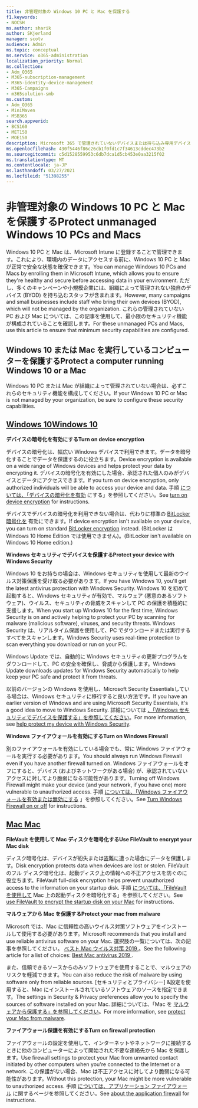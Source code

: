 ```yaml
---
title: 非管理対象の Windows 10 PC と Mac を保護する
f1.keywords:
- NOCSH
ms.author: sharik
author: SKjerland
manager: scotv
audience: Admin
ms.topic: conceptual
ms.service: o365-administration
localization_priority: Normal
ms.collection:
- Adm_O365
- M365-subscription-management
- M365-identity-device-management
- M365-Campaigns
- m365solution-smb
ms.custom:
- Adm_O365
- MiniMaven
- MSB365
search.appverid:
- BCS160
- MET150
- MOE150
description: Microsoft 365 で管理されていないデバイスまたは持ち込み専用デバイス (BYOD) を保護します。
ms.openlocfilehash: 430f5446f86c26cb1f0fd1c7f34613cddec473b2
ms.sourcegitcommit: c5d1528559953c6db7dca1d5cb453e0aa3215f02
ms.translationtype: MT
ms.contentlocale: ja-JP
ms.lasthandoff: 03/27/2021
ms.locfileid: "51398255"
---
```

# <a name="protect-unmanaged-windows-10-pcs-and-macs"></a><span data-ttu-id="b2b6d-103">非管理対象の Windows 10 PC と Mac を保護する</span><span class="sxs-lookup"><span data-stu-id="b2b6d-103">Protect unmanaged Windows 10 PCs and Macs</span></span>

<span data-ttu-id="b2b6d-104">Windows 10 PC と Mac は、Microsoft Intune に登録することで管理できます。これにより、環境内のデータにアクセスする前に、Windows 10 PC と Mac が正常で安全な状態を確保できます。</span><span class="sxs-lookup"><span data-stu-id="b2b6d-104">You can manage Windows 10 PCs and Macs by enrolling them in Microsoft Intune, which allows you to ensure they're healthy and secure before accessing data in your environment.</span></span> <span data-ttu-id="b2b6d-105">ただし、多くのキャンペーンや小規模企業には、組織によって管理されない独自のデバイス (BYOD) を持ち込むスタッフが含まれます。</span><span class="sxs-lookup"><span data-stu-id="b2b6d-105">However, many campaigns and small businesses include staff who bring their own devices (BYOD), which will not be managed by the organization.</span></span> <span data-ttu-id="b2b6d-106">これらの管理されていない PC および Mac については、この記事を使用して、最小限のセキュリティ機能が構成されていることを確認します。</span><span class="sxs-lookup"><span data-stu-id="b2b6d-106">For these unmanaged PCs and Macs, use this article to ensure that minimum security capabilities are configured.</span></span>

<!--A Windows 10 PC is considered managed after you have completed the following two steps:

1. You (or the admin) set up device and data protection policies in the [setup  wizard](../business/set-up.md).

2. You have [connected your computer to Azure Active Directory](../business/set-up-windows-devices.md) and use your Microsoft 365 username and password to sign in.
3. --> 

## <a name="protect-a-computer-running-windows-10-or-a-mac"></a><span data-ttu-id="b2b6d-107">Windows 10 または Mac を実行しているコンピューターを保護する</span><span class="sxs-lookup"><span data-stu-id="b2b6d-107">Protect a computer running Windows 10 or a Mac</span></span>

<!--If you have a PC that is running Windows 10 that is not connected to Microsoft 365, or a Mac, the Microsoft 365 protections do not apply to it, but here are some things you can do to keep your data secure on these devices as well:
-->
<span data-ttu-id="b2b6d-108">Windows 10 PC または Mac が組織によって管理されていない場合は、必ずこれらのセキュリティ機能を構成してください。</span><span class="sxs-lookup"><span data-stu-id="b2b6d-108">If your Windows 10 PC or Mac is not managed by your organization, be sure to configure these security capabilities.</span></span>

## <a name="windows-10"></a>[<span data-ttu-id="b2b6d-109">Windows 10</span><span class="sxs-lookup"><span data-stu-id="b2b6d-109">Windows 10</span></span>](#tab/Windows10)

<span data-ttu-id="b2b6d-110">**デバイスの暗号化を有効にする**</span><span class="sxs-lookup"><span data-stu-id="b2b6d-110">**Turn on device encryption**</span></span><p>

<span data-ttu-id="b2b6d-111">デバイスの暗号化は、幅広い Windows デバイスで利用できます。データを暗号化することでデータを保護するのに役立ちます。</span><span class="sxs-lookup"><span data-stu-id="b2b6d-111">Device encryption is available on a wide range of Windows devices and helps protect your data by encrypting it.</span></span> <span data-ttu-id="b2b6d-112">デバイスの暗号化を有効にした場合、承認された個人のみがデバイスとデータにアクセスできます。</span><span class="sxs-lookup"><span data-stu-id="b2b6d-112">If you turn on device encryption, only authorized individuals will be able to access your device and data.</span></span> <span data-ttu-id="b2b6d-113">手順 [については、「デバイスの暗号化を有効](https://support.microsoft.com/help/4028713/windows-10-turn-on-device-encryption) にする」を参照してください。</span><span class="sxs-lookup"><span data-stu-id="b2b6d-113">See [turn on device encryption](https://support.microsoft.com/help/4028713/windows-10-turn-on-device-encryption) for instructions.</span></span>

 <span data-ttu-id="b2b6d-114">デバイスでデバイスの暗号化を利用できない場合は、代わりに標準の [BitLocker 暗号化を](https://support.microsoft.com/help/4028713/windows-10-turn-on-device-encryption) 有効にできます。</span><span class="sxs-lookup"><span data-stu-id="b2b6d-114">If device encryption isn't available on your device, you can turn on standard [BitLocker encryption](https://support.microsoft.com/help/4028713/windows-10-turn-on-device-encryption) instead.</span></span> <span data-ttu-id="b2b6d-115">(BitLocker は Windows 10 Home Edition では使用できません)。</span><span class="sxs-lookup"><span data-stu-id="b2b6d-115">(BitLocker isn't available on Windows 10 Home edition.)</span></span> 

<span data-ttu-id="b2b6d-116">**Windows セキュリティでデバイスを保護する**</span><span class="sxs-lookup"><span data-stu-id="b2b6d-116">**Protect your device with Windows Security**</span></span><p>
<span data-ttu-id="b2b6d-117">Windows 10 をお持ちの場合は、Windows セキュリティを使用して最新のウイルス対策保護を受け取る必要があります。</span><span class="sxs-lookup"><span data-stu-id="b2b6d-117">If you have Windows 10, you'll get the latest antivirus protection with Windows Security.</span></span> <span data-ttu-id="b2b6d-118">Windows 10 を初めて起動すると、Windows セキュリティが有効で、マルウェア (悪意のあるソフトウェア)、ウイルス、セキュリティの脅威をスキャンして PC の保護を積極的に支援します。</span><span class="sxs-lookup"><span data-stu-id="b2b6d-118">When you start up Windows 10 for the first time, Windows Security is on and actively helping to protect your PC by scanning for malware (malicious software), viruses, and security threats.</span></span> <span data-ttu-id="b2b6d-119">Windows Security は、リアルタイム保護を使用して、PC でダウンロードまたは実行するすべてをスキャンします。</span><span class="sxs-lookup"><span data-stu-id="b2b6d-119">Windows Security uses real-time protection to scan everything you download or run on your PC.</span></span>

<span data-ttu-id="b2b6d-120">Windows Update では、自動的に Windows セキュリティの更新プログラムをダウンロードして、PC の安全を確保し、脅威から保護します。</span><span class="sxs-lookup"><span data-stu-id="b2b6d-120">Windows Update downloads updates for Windows Security automatically to help keep your PC safe and protect it from threats.</span></span>

<span data-ttu-id="b2b6d-121">以前のバージョンの Windows を使用し、Microsoft Security Essentialsしている場合は、Windows セキュリティに移行すると良い方法です。</span><span class="sxs-lookup"><span data-stu-id="b2b6d-121">If you have an earlier version of Windows and are using Microsoft Security Essentials, it's a good idea to move to Windows Security.</span></span> <span data-ttu-id="b2b6d-122">詳細については [、「Windows セキュリティでデバイスを保護する」を参照してください](https://support.microsoft.com/help/17464/windows-10-help-protect-my-device-with-windows-security)。</span><span class="sxs-lookup"><span data-stu-id="b2b6d-122">For more information, see [help protect my device with Windows Security](https://support.microsoft.com/help/17464/windows-10-help-protect-my-device-with-windows-security).</span></span>

<span data-ttu-id="b2b6d-123">**Windows ファイアウォールを有効にする**</span><span class="sxs-lookup"><span data-stu-id="b2b6d-123">**Turn on Windows Firewall**</span></span><p>
<span data-ttu-id="b2b6d-124">別のファイアウォールを有効にしている場合でも、常に Windows ファイアウォールを実行する必要があります。</span><span class="sxs-lookup"><span data-stu-id="b2b6d-124">You should always run Windows Firewall even if you have another firewall turned on.</span></span> <span data-ttu-id="b2b6d-125">Windows ファイアウォールをオフにすると、デバイス (およびネットワークがある場合) が、承認されていないアクセスに対してより脆弱になる可能性があります。</span><span class="sxs-lookup"><span data-stu-id="b2b6d-125">Turning off Windows Firewall might make your device (and your network, if you have one) more vulnerable to unauthorized access.</span></span> <span data-ttu-id="b2b6d-126">手順 [については、「Windows ファイアウォールを有効または無効にする](https://support.microsoft.com/help/4028544/windows-10-turn-windows-defender-firewall-on-or-off) 」を参照してください。</span><span class="sxs-lookup"><span data-stu-id="b2b6d-126">See [Turn Windows Firewall on or off](https://support.microsoft.com/help/4028544/windows-10-turn-windows-defender-firewall-on-or-off) for instructions.</span></span>

## <a name="mac"></a>[<span data-ttu-id="b2b6d-127"> Mac </span><span class="sxs-lookup"><span data-stu-id="b2b6d-127">Mac</span></span>](#tab/Mac)

<span data-ttu-id="b2b6d-128">**FileVault を使用して Mac ディスクを暗号化する**</span><span class="sxs-lookup"><span data-stu-id="b2b6d-128">**Use FileVault to encrypt your Mac disk**</span></span><p>
<span data-ttu-id="b2b6d-129">ディスク暗号化は、デバイスが紛失または盗難に遭った場合にデータを保護します。</span><span class="sxs-lookup"><span data-stu-id="b2b6d-129">Disk encryption protects data when devices are lost or stolen.</span></span> <span data-ttu-id="b2b6d-130">FileVault のフル ディスク暗号化は、起動ディスク上の情報への不正アクセスを防ぐのに役立ちます。</span><span class="sxs-lookup"><span data-stu-id="b2b6d-130">FileVault full-disk encryption helps prevent unauthorized access to the information on your startup disk.</span></span> <span data-ttu-id="b2b6d-131">手順 [については、「FileVault を使用して](https://support.apple.com/HT204837) Mac 上の起動ディスクを暗号化する」を参照してください。</span><span class="sxs-lookup"><span data-stu-id="b2b6d-131">See [use FileVault to encrypt the startup disk on your Mac](https://support.apple.com/HT204837) for instructions.</span></span>

<span data-ttu-id="b2b6d-132">**マルウェアから Mac を保護する**</span><span class="sxs-lookup"><span data-stu-id="b2b6d-132">**Protect your mac from malware**</span></span><p>
<span data-ttu-id="b2b6d-133">Microsoft では、Mac に信頼性の高いウイルス対策ソフトウェアをインストールして使用する必要があります。</span><span class="sxs-lookup"><span data-stu-id="b2b6d-133">Microsoft recommends that you install and use reliable antivirus software on your Mac.</span></span> <span data-ttu-id="b2b6d-134">選択肢の一覧については、次の記事を参照してください。 [ベスト Mac ウイルス対策 2019 ](https://www.macworld.co.uk/feature/mac-software/mac-antivirus-3672182/)。</span><span class="sxs-lookup"><span data-stu-id="b2b6d-134">See the following article for a list of choices: [Best Mac antivirus 2019 ](https://www.macworld.co.uk/feature/mac-software/mac-antivirus-3672182/).</span></span>

<span data-ttu-id="b2b6d-135">また、信頼できるソースからのみソフトウェアを使用することで、マルウェアのリスクを軽減できます。</span><span class="sxs-lookup"><span data-stu-id="b2b6d-135">You can also reduce the risk of malware by using software only from reliable sources.</span></span> <span data-ttu-id="b2b6d-136">[セキュリティとプライバシー] &設定を使用すると、Mac にインストールされているソフトウェアのソースを指定できます。</span><span class="sxs-lookup"><span data-stu-id="b2b6d-136">The settings in Security & Privacy preferences allow you to specify the sources of software installed on your Mac.</span></span> <span data-ttu-id="b2b6d-137">詳細については、「Mac を [マルウェアから保護する」を参照してください](https://support.apple.com/kb/PH25087)。</span><span class="sxs-lookup"><span data-stu-id="b2b6d-137">For more information, see [protect your Mac from malware](https://support.apple.com/kb/PH25087).</span></span>

<span data-ttu-id="b2b6d-138">**ファイアウォール保護を有効にする**</span><span class="sxs-lookup"><span data-stu-id="b2b6d-138">**Turn on firewall protection**</span></span><p>
<span data-ttu-id="b2b6d-139">ファイアウォールの設定を使用して、インターネットやネットワークに接続するときに他のコンピューターによって開始された不要な連絡先から Mac を保護します。</span><span class="sxs-lookup"><span data-stu-id="b2b6d-139">Use firewall settings to protect your Mac from unwanted contact initiated by other computers when you're connected to the Internet or a network.</span></span> <span data-ttu-id="b2b6d-140">この保護がない場合、Mac は不正アクセスに対してより脆弱になる可能性があります。</span><span class="sxs-lookup"><span data-stu-id="b2b6d-140">Without this protection, your Mac might be more vulnerable to unauthorized access.</span></span> <span data-ttu-id="b2b6d-141">手順 [については、アプリケーション ファイアウォール](https://support.apple.com/HT201642) に関するページを参照してください。</span><span class="sxs-lookup"><span data-stu-id="b2b6d-141">See [about the application firewall](https://support.apple.com/HT201642) for instructions.</span></span>
